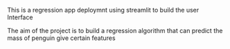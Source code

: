 This is a regression app deploymnt using streamlit to build the user Interface

The aim of the project is to build a regression algorithm that can predict the mass of penguin give certain features